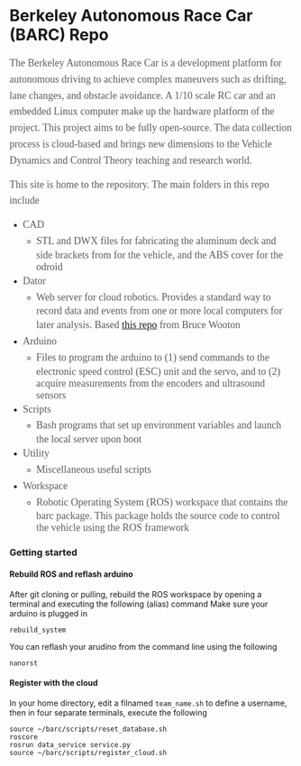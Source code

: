 <h1>Berkeley Autonomous Race Car (BARC) Repo</h1>

<p><span style="color: rgba(26, 26, 26, 0.701961); font-family: proxima-nova; font-size: 18px; line-height: 28.8px; text-align: center;">The Berkeley Autonomous Race Car is a development platform for autonomous driving to achieve complex maneuvers such as drifting, lane changes, and obstacle avoidance. A 1/10 scale RC car and an embedded Linux computer make up the hardware platform of the project. This project aims to be fully open-source. The data collection process is cloud-based and brings new dimensions to the Vehicle Dynamics and Control Theory teaching and research world.</span></p>

<p><span style="color: rgba(26, 26, 26, 0.701961); font-family: proxima-nova; font-size: 18px; line-height: 28.8px; text-align: center;">This site is home to the repository. The main folders in this repo include</span></p>

<ul>
	<li><span style="color: rgba(26, 26, 26, 0.701961); font-family: proxima-nova; font-size: 18px; line-height: 28.8px; text-align: center;">CAD</span>
	<ul>
		<li><span style="color: rgba(26, 26, 26, 0.701961); font-family: proxima-nova; font-size: 18px; line-height: 28.8px; text-align: center;">​STL and DWX files for fabricating the aluminum deck and side brackets from for the vehicle, and the ABS cover for the odroid </span></li>
	</ul>
	</li>
	<li><span style="color: rgba(26, 26, 26, 0.701961); font-family: proxima-nova; font-size: 18px; line-height: 28.8px; text-align: center;">Dator</span>
	<ul>
		<li><span style="color: rgba(26, 26, 26, 0.701961); font-family: proxima-nova; font-size: 18px; line-height: 28.8px; text-align: center;">​Web server for cloud robotics. Provides a standard way to record data and events from one or more local computers for later analysis. Based <a href="https://github.com/bwootton/Dator">this repo</a> from Bruce Wooton</span></li>
	</ul>
	</li>
	<li><span style="color: rgba(26, 26, 26, 0.701961); font-family: proxima-nova; font-size: 18px; line-height: 28.8px; text-align: center;">Arduino</span>
	<ul>
		<li><span style="color: rgba(26, 26, 26, 0.701961); font-family: proxima-nova; font-size: 18px; line-height: 28.8px; text-align: center;">​Files to program the arduino to (1) send commands to the electronic speed control (ESC) unit and the servo, and to (2) acquire measurements from the encoders and ultrasound sensors</span></li>
	</ul>
	</li>
	<li><span style="color: rgba(26, 26, 26, 0.701961); font-family: proxima-nova; font-size: 18px; line-height: 28.8px; text-align: center;">Scripts</span>
	<ul>
		<li><span style="color: rgba(26, 26, 26, 0.701961); font-family: proxima-nova; font-size: 18px; line-height: 28.8px; text-align: center;">​​​​Bash programs that set up environment variables and launch the local server upon boot</span></li>
	</ul>
	</li>
	<li><span style="color: rgba(26, 26, 26, 0.701961); font-family: proxima-nova; font-size: 18px; line-height: 28.8px; text-align: center;">Utility</span>
	<ul>
		<li><span style="color: rgba(26, 26, 26, 0.701961); font-family: proxima-nova; font-size: 18px; line-height: 28.8px; text-align: center;">​Miscellaneous useful scripts</span></li>
	</ul>
	</li>
	<li><span style="color: rgba(26, 26, 26, 0.701961); font-family: proxima-nova; font-size: 18px; line-height: 28.8px; text-align: center;">Workspace</span>
	<ul>
		<li><span style="color: rgba(26, 26, 26, 0.701961); font-family: proxima-nova; font-size: 18px; line-height: 28.8px; text-align: center;">​Robotic Operating System (ROS) workspace that contains the barc package. This package holds the source code to control the vehicle using the ROS framework</span></li>
	</ul>
	</li>
</ul>

### Getting started
#### Rebuild ROS and reflash arduino
After git cloning or pulling, rebuild the ROS workspace by opening a terminal and executing the following (alias) command
Make sure your arduino is plugged in

```rebuild_system ```

You can reflash your arudino from the command line using the following 

`nanorst`

#### Register with the cloud
In your home directory, edit a filnamed `team_name.sh` to define a username, then in four separate terminals, execute the following
```
source ~/barc/scripts/reset_database.sh 
roscore
rosrun data_service service.py
source ~/barc/scripts/register_cloud.sh
```
